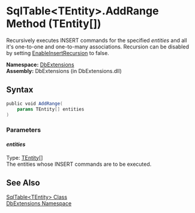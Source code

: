 SqlTable&lt;TEntity>.AddRange Method (TEntity[])
================================================
Recursively executes INSERT commands for the specified *entities* and all it's one-to-one and one-to-many associations. Recursion can be disabled by setting [EnableInsertRecursion][1] to false.

**Namespace:** [DbExtensions][2]  
**Assembly:** DbExtensions (in DbExtensions.dll)

Syntax
------

```csharp
public void AddRange(
	params TEntity[] entities
)
```

### Parameters

#### *entities*
Type: [TEntity][3][]  
The entities whose INSERT commands are to be executed.


See Also
--------
[SqlTable&lt;TEntity> Class][3]  
[DbExtensions Namespace][2]  

[1]: ../DatabaseConfiguration/EnableInsertRecursion.md
[2]: ../README.md
[3]: README.md